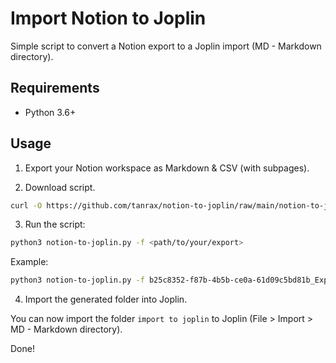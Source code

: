 # Import Notion to Joplin

Simple script to convert a Notion export to a Joplin import (MD - Markdown directory).

## Requirements

- Python 3.6+

## Usage

1. Export your Notion workspace as Markdown & CSV (with subpages).

2. Download script.

```bash
curl -O https://github.com/tanrax/notion-to-joplin/raw/main/notion-to-joplin.py
```

3. Run the script:

```bash
python3 notion-to-joplin.py -f <path/to/your/export>
```

Example:

```bash
python3 notion-to-joplin.py -f b25c8352-f87b-4b5b-ce0a-61d09c5bd81b_Export-9e0c6ec4-762b-4d70-b30e-045ece8b4722.zip
```

4. Import the generated folder into Joplin.

You can now import the folder `import to joplin` to Joplin (File > Import > MD - Markdown directory).

Done!
